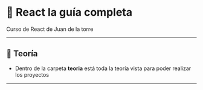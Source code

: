 # :star2: React la guía completa

Curso de React de  Juan de la torre

---

## :book: Teoría

- Dentro de la carpeta **teoria** está toda la teoría vista para poder realizar los proyectos

---

